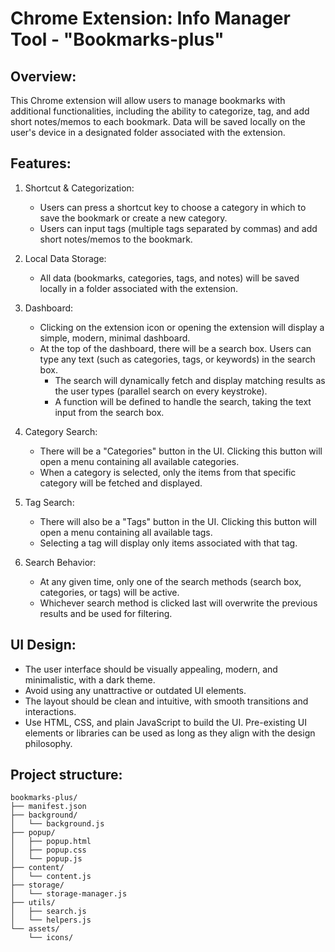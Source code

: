 # Chrome Extension: Info Manager Tool - "Bookmarks-plus"

## Overview:

This Chrome extension will allow users to manage bookmarks with additional functionalities, including the ability to categorize, tag, and add short notes/memos to each bookmark. Data will be saved locally on the user's device in a designated folder associated with the extension.

## Features:

1. Shortcut & Categorization:

    - Users can press a shortcut key to choose a category in which to save the bookmark or create a new category.
    - Users can input tags (multiple tags separated by commas) and add short notes/memos to the bookmark.

2. Local Data Storage:

    - All data (bookmarks, categories, tags, and notes) will be saved locally in a folder associated with the extension.

3. Dashboard:

    - Clicking on the extension icon or opening the extension will display a simple, modern, minimal dashboard.
    - At the top of the dashboard, there will be a search box. Users can type any text (such as categories, tags, or keywords) in the search box.
        - The search will dynamically fetch and display matching results as the user types (parallel search on every keystroke).
        - A function will be defined to handle the search, taking the text input from the search box.

4. Category Search:

    - There will be a "Categories" button in the UI. Clicking this button will open a menu containing all available categories.
    - When a category is selected, only the items from that specific category will be fetched and displayed.

5. Tag Search:

    - There will also be a "Tags" button in the UI. Clicking this button will open a menu containing all available tags.
    - Selecting a tag will display only items associated with that tag.

6. Search Behavior:
    - At any given time, only one of the search methods (search box, categories, or tags) will be active.
    - Whichever search method is clicked last will overwrite the previous results and be used for filtering.

## UI Design:

-   The user interface should be visually appealing, modern, and minimalistic, with a dark theme.
-   Avoid using any unattractive or outdated UI elements.
-   The layout should be clean and intuitive, with smooth transitions and interactions.
-   Use HTML, CSS, and plain JavaScript to build the UI. Pre-existing UI elements or libraries can be used as long as they align with the design philosophy.

## Project structure:

```
bookmarks-plus/
├── manifest.json
├── background/
│   └── background.js
├── popup/
│   ├── popup.html
│   ├── popup.css
│   └── popup.js
├── content/
│   └── content.js
├── storage/
│   └── storage-manager.js
├── utils/
│   ├── search.js
│   └── helpers.js
└── assets/
    └── icons/
```
